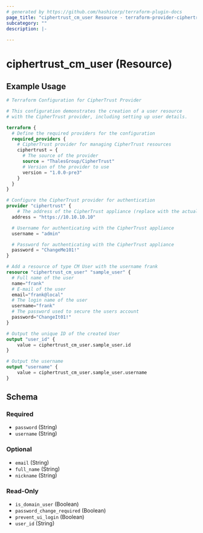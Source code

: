 ```yaml
---
# generated by https://github.com/hashicorp/terraform-plugin-docs
page_title: "ciphertrust_cm_user Resource - terraform-provider-ciphertrust"
subcategory: ""
description: |-
  
---
```


# ciphertrust_cm_user (Resource)



## Example Usage

```terraform
# Terraform Configuration for CipherTrust Provider

# This configuration demonstrates the creation of a user resource
# with the CipherTrust provider, including setting up user details.

terraform {
  # Define the required providers for the configuration
  required_providers {
    # CipherTrust provider for managing CipherTrust resources
    ciphertrust = {
      # The source of the provider
      source = "ThalesGroup/CipherTrust"
      # Version of the provider to use
      version = "1.0.0-pre3"
    }
  }
}

# Configure the CipherTrust provider for authentication
provider "ciphertrust" {
	# The address of the CipherTrust appliance (replace with the actual address)
  address = "https://10.10.10.10"

  # Username for authenticating with the CipherTrust appliance
  username = "admin"

  # Password for authenticating with the CipherTrust appliance
  password = "ChangeMe101!"
}

# Add a resource of type CM User with the username frank
resource "ciphertrust_cm_user" "sample_user" {
  # Full name of the user
  name="frank"
  # E-mail of the user
  email="frank@local"
  # The login name of the user
  username="frank"
  # The password used to secure the users account
  password="ChangeIt01!"
}

# Output the unique ID of the created User
output "user_id" {
	value = ciphertrust_cm_user.sample_user.id
}

# Output the username
output "username" {
    value = ciphertrust_cm_user.sample_user.username
}
```

<!-- schema generated by tfplugindocs -->
## Schema

### Required

- `password` (String)
- `username` (String)

### Optional

- `email` (String)
- `full_name` (String)
- `nickname` (String)

### Read-Only

- `is_domain_user` (Boolean)
- `password_change_required` (Boolean)
- `prevent_ui_login` (Boolean)
- `user_id` (String)
